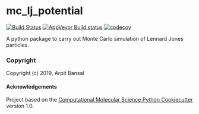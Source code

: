 mc_lj_potential
==============================
[//]: # (Badges)
[![Build Status](https://travis-ci.org/MolSSI-Education/mm_2019_sss_4.svg?branch=master)](https://travis-ci.org/MolSSI-Education/mm_2019_sss_4)
[![AppVeyor Build status](https://ci.appveyor.com/api/projects/status/REPLACE_WITH_APPVEYOR_LINK/branch/master?svg=true)](https://ci.appveyor.com/project/REPLACE_WITH_OWNER_ACCOUNT/mc_lj_potential/branch/master)
[![codecov](https://codecov.io/gh/MolSSI-Education/mm_2019_sss_4/mc_lj_potential/graph/badge.svg)](https://codecov.io/gh/MolSSI-Education/mm_2019_sss_4/tree/master/mc_lj_potential/)

A python package to carry out Monte Carlo simulation of Lennard Jones particles.

### Copyright

Copyright (c) 2019, Arpit Bansal


#### Acknowledgements
 
Project based on the 
[Computational Molecular Science Python Cookiecutter](https://github.com/molssi/cookiecutter-cms) version 1.0.
